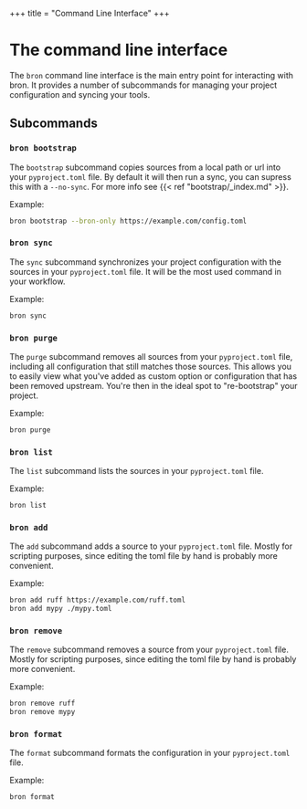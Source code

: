+++
title = "Command Line Interface"
+++

# The command line interface

The `bron` command line interface is the main entry point for interacting with bron. It provides a number of subcommands for managing your project configuration and syncing your tools.

## Subcommands

### `bron bootstrap`

The `bootstrap` subcommand copies sources from a local path or url into your `pyproject.toml` file. By default it will then run a sync, you can supress this with a `--no-sync`. For more info see {{< ref "bootstrap/_index.md" >}}.

Example:

```bash
bron bootstrap --bron-only https://example.com/config.toml
```

### `bron sync`

The `sync` subcommand synchronizes your project configuration with the sources in your `pyproject.toml` file. It will be the most used command in your workflow.

Example:

```bash
bron sync
```

### `bron purge`

The `purge` subcommand removes all sources from your `pyproject.toml` file, including all configuration that still matches those sources. This allows you to easily view what you've added as custom option or configuration that has been removed upstream. You're then in the ideal spot to "re-bootstrap" your project.

Example:

```bash
bron purge
```

### `bron list`

The `list` subcommand lists the sources in your `pyproject.toml` file.

Example:

```bash
bron list
```

### `bron add`

The `add` subcommand adds a source to your `pyproject.toml` file. Mostly for scripting purposes, since editing the toml file by hand is probably more convenient.

Example:

```bash
bron add ruff https://example.com/ruff.toml
bron add mypy ./mypy.toml
```

### `bron remove`

The `remove` subcommand removes a source from your `pyproject.toml` file. Mostly for scripting purposes, since editing the toml file by hand is probably more convenient.

Example:

```bash
bron remove ruff
bron remove mypy
```

### `bron format`

The `format` subcommand formats the configuration in your `pyproject.toml` file.

Example:

```bash
bron format
```
